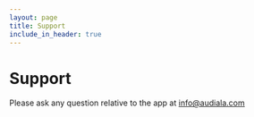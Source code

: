 ```yaml
---
layout: page
title: Support
include_in_header: true
---
```


# Support
Please ask any question relative to the app at info@audiala.com